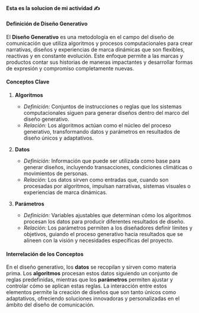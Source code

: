 #### Esta es la solucion de mi actividad ✍️

#### Definición de Diseño Generativo
El **Diseño Generativo** es una metodología en el campo del diseño de comunicación que utiliza algoritmos y procesos computacionales para crear narrativas, diseños y experiencias de marca dinámicas que son flexibles, reactivas y en constante evolución. Este enfoque permite a las marcas y productos contar sus historias de maneras impactantes y desarrollar formas de expresión y compromiso completamente nuevas. 

#### Conceptos Clave

1. **Algoritmos**
   - *Definición:* Conjuntos de instrucciones o reglas que los sistemas computacionales siguen para generar diseños dentro del marco del diseño generativo.
   - *Relación:* Los algoritmos actúan como el núcleo del proceso generativo, transformando datos y parámetros en resultados de diseño únicos y adaptativos.

2. **Datos**
   - *Definición:* Información que puede ser utilizada como base para generar diseños, incluyendo transacciones, condiciones climáticas o movimientos de personas.
   - *Relación:* Los datos sirven como entradas que, cuando son procesadas por algoritmos, impulsan narrativas, sistemas visuales o experiencias de marca dinámicas. 

3. **Parámetros**
   - *Definición:* Variables ajustables que determinan cómo los algoritmos procesan los datos para producir diferentes resultados de diseño.
   - *Relación:* Los parámetros permiten a los diseñadores definir límites y objetivos, guiando el proceso generativo hacia resultados que se alineen con la visión y necesidades específicas del proyecto.

#### Interrelación de los Conceptos
En el diseño generativo, los **datos** se recopilan y sirven como materia prima. Los **algoritmos** procesan estos datos siguiendo un conjunto de reglas predefinidas, mientras que los **parámetros** permiten ajustar y controlar cómo se aplican estas reglas. La interacción entre estos elementos permite la creación de diseños que son tanto únicos como adaptativos, ofreciendo soluciones innovadoras y personalizadas en el ámbito del diseño de comunicación. 


